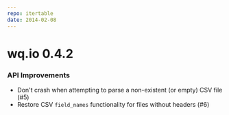 ```yaml
---
repo: itertable
date: 2014-02-08
---
```


# wq.io 0.4.2

### API Improvements
- Don't crash when attempting to parse a non-existent (or empty) CSV file (#5)
- Restore CSV `field_names` functionality for files without headers (#6)
